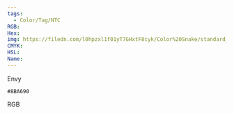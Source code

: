 ```yaml
---
tags:
  - Color/Tag/NTC
RGB:
Hex:
img: https://filedn.com/l0hpzxl1f01yT7GHxtF8cyk/Color%20Snake/standard_csv_to_svg/8BA690.svg
CMYK:
HSL:
Name:
---
```

Envy
```palette
#8BA690
```
RGB
